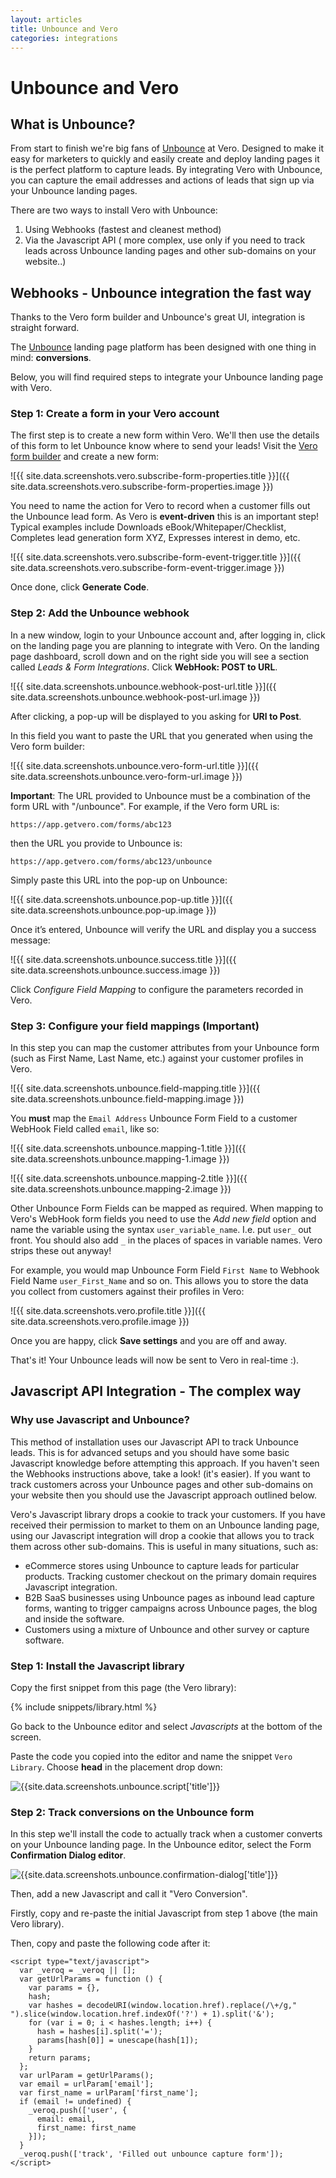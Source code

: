 ```yaml
---
layout: articles
title: Unbounce and Vero
categories: integrations
---
```


# Unbounce and Vero

## What is Unbounce?
From start to finish we're big fans of [Unbounce](http://try.unbounce.com/) at Vero. Designed to make it easy for marketers to quickly and easily create and deploy landing pages it is the perfect platform to capture leads. By integrating Vero with Unbounce, you can capture the email addresses and actions of leads that sign up via your Unbounce landing pages.

There are two ways to install Vero with Unbounce:

1. Using Webhooks (fastest and cleanest method)
2. Via the Javascript API ( more complex, use only if you need to track leads across Unbounce landing pages and other sub-domains on your website..)


## Webhooks - Unbounce integration the fast way

Thanks to the Vero form builder and Unbounce's great UI, integration is straight forward.

The [Unbounce](http://try.unbounce.com/with-sendloop/) landing page platform has been designed with one thing in mind: **conversions**.

Below, you will find required steps to integrate your Unbounce landing page with Vero.

### Step 1: Create a form in your Vero account

The first step is to create a new form within Vero. We'll then use the details of this form to let Unbounce know where to send your leads!
Visit the [Vero form builder](https://app.getvero.com/tools/forms/new) and create a new form:

![{{ site.data.screenshots.vero.subscribe-form-properties.title }}]({{ site.data.screenshots.vero.subscribe-form-properties.image }})

You need to name the action for Vero to record when a customer fills out the Unbounce lead form. As Vero is **event-driven** this is an important step! Typical examples include Downloads eBook/Whitepaper/Checklist, Completes lead generation form XYZ, Expresses interest in demo, etc.

![{{ site.data.screenshots.vero.subscribe-form-event-trigger.title }}]({{ site.data.screenshots.vero.subscribe-form-event-trigger.image }})

Once done, click **Generate Code**.

### Step 2: Add the Unbounce webhook

In a new window, login to your Unbounce account and, after logging in, click on the landing page you are planning to integrate with Vero.
On the landing page dashboard, scroll down and on the right side you will see a section called *Leads & Form Integrations*. Click **WebHook: POST to URL**.

![{{ site.data.screenshots.unbounce.webhook-post-url.title }}]({{ site.data.screenshots.unbounce.webhook-post-url.image }})

After clicking, a pop-up will be displayed to you asking for **URl to Post**.

In this field you want to paste the URL that you generated when using the Vero form builder:

![{{ site.data.screenshots.unbounce.vero-form-url.title }}]({{ site.data.screenshots.unbounce.vero-form-url.image }})


**Important**: The URL provided to Unbounce must be a combination of the form URL with "/unbounce". For example, if the Vero form URL is:

	https://app.getvero.com/forms/abc123

then the URL you provide to Unbounce is:

	https://app.getvero.com/forms/abc123/unbounce

Simply paste this URL into the pop-up on Unbounce:

![{{ site.data.screenshots.unbounce.pop-up.title }}]({{ site.data.screenshots.unbounce.pop-up.image }})

Once it’s entered, Unbounce will verify the URL and display you a success message:

![{{ site.data.screenshots.unbounce.success.title }}]({{ site.data.screenshots.unbounce.success.image }})

Click *Configure Field Mapping* to configure the parameters recorded in Vero.

### Step 3: Configure your field mappings (Important)

In this step you can map the customer attributes from your Unbounce form (such as First Name, Last Name, etc.) against your customer profiles in Vero.

![{{ site.data.screenshots.unbounce.field-mapping.title }}]({{ site.data.screenshots.unbounce.field-mapping.image }})

You **must** map the `Email Address` Unbounce Form Field to a customer WebHook Field called `email`, like so:

![{{ site.data.screenshots.unbounce.mapping-1.title }}]({{ site.data.screenshots.unbounce.mapping-1.image }})

![{{ site.data.screenshots.unbounce.mapping-2.title }}]({{ site.data.screenshots.unbounce.mapping-2.image }})

Other Unbounce Form Fields can be mapped as required. When mapping to Vero's WebHook form fields you need to use the *Add new field* option and name the variable using the syntax `user_variable_name`. I.e. put `user_` out front. You should also add `_` in the places of spaces in variable names. Vero strips these out anyway!

For example, you would map Unbounce Form Field `First Name` to Webhook Field Name `user_First_Name` and so on. This allows you to store the data you collect from customers against their profiles in Vero:

![{{ site.data.screenshots.vero.profile.title }}]({{ site.data.screenshots.vero.profile.image }})

Once you are happy, click **Save settings** and you are off and away.

That's it! Your Unbounce leads will now be sent to Vero in real-time :).

## Javascript API Integration - The complex way

### Why use Javascript and Unbounce?

This method of installation uses our Javascript API to track Unbounce leads. This is for advanced setups and you should have some basic Javascript knowledge before attempting this approach. If you haven't seen the Webhooks instructions above, take a look! (it's easier). If you want to track customers across your Unbounce pages and other sub-domains on your website then you should use the Javascript approach outlined below.

Vero's Javascript library drops a cookie to track your customers. If you have received their permission to market to them on an Unbounce landing page, using our Javascript integration will drop a cookie that allows you to track them across other sub-domains. This is useful in many situations, such as:

- eCommerce stores using Unbounce to capture leads for particular products. Tracking customer checkout on the primary domain requires Javascript integration.
- B2B SaaS businesses using Unbounce pages as inbound lead capture forms, wanting to trigger campaigns across Unbounce pages, the blog and inside the software.
- Customers using a mixture of Unbounce and other survey or capture software.

### Step 1: Install the Javascript library

Copy the first snippet from this page (the Vero library):

{% include snippets/library.html %}

Go back to the Unbounce editor and select *Javascripts* at the bottom of the screen.

Paste the code you copied into the editor and name the snippet `Vero Library`. Choose **head** in the placement drop down:

![{{site.data.screenshots.unbounce.script['title']}}]({{site.data.screenshots.unbounce.script.image}})

### Step 2: Track conversions on the Unbounce form

In this step we'll install the code to actually track when a customer converts on your Unbounce landing page. In the Unbounce editor, select the Form **Confirmation Dialog editor**.

![{{site.data.screenshots.unbounce.confirmation-dialog['title']}}]({{site.data.screenshots.unbounce.confirmation-dialog.image}})

Then, add a new Javascript and call it "Vero Conversion".

Firstly, copy and re-paste the initial Javascript from step 1 above (the main Vero library).

Then, copy and paste the following code after it:

	<script type="text/javascript">
	  var _veroq = _veroq || [];
	  var getUrlParams = function () {
	    var params = {},
	    hash;
	    var hashes = decodeURI(window.location.href).replace(/\+/g," ").slice(window.location.href.indexOf('?') + 1).split('&');
	    for (var i = 0; i < hashes.length; i++) {
	      hash = hashes[i].split('=');
	      params[hash[0]] = unescape(hash[1]);
	    }
	    return params;
	  };
	  var urlParam = getUrlParams();
	  var email = urlParam['email'];
	  var first_name = urlParam['first_name'];
	  if (email != undefined) {
	    _veroq.push(['user', {
	      email: email,
	      first_name: first_name
	    }]);
	  }
	  _veroq.push(['track', 'Filled out unbounce capture form']);
	</script>